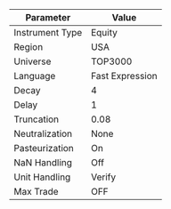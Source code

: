 | Parameter         | Value                   |
|-------------------|-------------------------|
| Instrument Type   | Equity                  |
| Region            | USA                     |
| Universe          | TOP3000                 |
| Language          | Fast Expression         |
| Decay             | 4                       |
| Delay             | 1                       |
| Truncation        | 0.08                    |
| Neutralization    | None                    |
| Pasteurization    | On                      |
| NaN Handling      | Off                     |
| Unit Handling     | Verify                  |
| Max Trade         | OFF                     |
